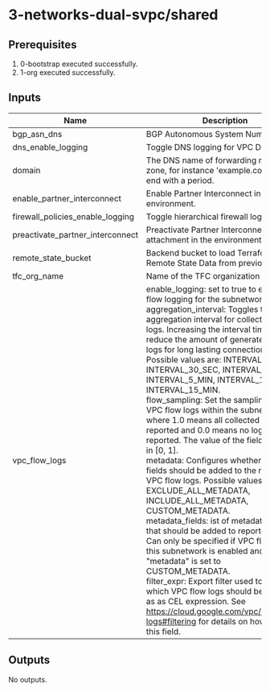 # 3-networks-dual-svpc/shared

## Prerequisites

1. 0-bootstrap executed successfully.
1. 1-org executed successfully.

<!-- BEGINNING OF PRE-COMMIT-TERRAFORM DOCS HOOK -->
## Inputs

| Name | Description | Type | Default | Required |
|------|-------------|------|---------|:--------:|
| bgp\_asn\_dns | BGP Autonomous System Number (ASN). | `number` | `64667` | no |
| dns\_enable\_logging | Toggle DNS logging for VPC DNS. | `bool` | `true` | no |
| domain | The DNS name of forwarding managed zone, for instance 'example.com'. Must end with a period. | `string` | n/a | yes |
| enable\_partner\_interconnect | Enable Partner Interconnect in the environment. | `bool` | `false` | no |
| firewall\_policies\_enable\_logging | Toggle hierarchical firewall logging. | `bool` | `true` | no |
| preactivate\_partner\_interconnect | Preactivate Partner Interconnect VLAN attachment in the environment. | `bool` | `false` | no |
| remote\_state\_bucket | Backend bucket to load Terraform Remote State Data from previous steps. | `string` | n/a | yes |
| tfc\_org\_name | Name of the TFC organization | `string` | `""` | no |
| vpc\_flow\_logs | enable\_logging: set to true to enable VPC flow logging for the subnetworks.<br>  aggregation\_interval: Toggles the aggregation interval for collecting flow logs. Increasing the interval time will reduce the amount of generated flow logs for long lasting connections. Possible values are: INTERVAL\_5\_SEC, INTERVAL\_30\_SEC, INTERVAL\_1\_MIN, INTERVAL\_5\_MIN, INTERVAL\_10\_MIN, INTERVAL\_15\_MIN.<br>  flow\_sampling: Set the sampling rate of VPC flow logs within the subnetwork where 1.0 means all collected logs are reported and 0.0 means no logs are reported. The value of the field must be in [0, 1].<br>  metadata: Configures whether metadata fields should be added to the reported VPC flow logs. Possible values are: EXCLUDE\_ALL\_METADATA, INCLUDE\_ALL\_METADATA, CUSTOM\_METADATA.<br>  metadata\_fields: ist of metadata fields that should be added to reported logs. Can only be specified if VPC flow logs for this subnetwork is enabled and "metadata" is set to CUSTOM\_METADATA.<br>  filter\_expr: Export filter used to define which VPC flow logs should be logged, as as CEL expression. See https://cloud.google.com/vpc/docs/flow-logs#filtering for details on how to format this field. | <pre>object({<br>    enable_logging       = optional(string, "true")<br>    aggregation_interval = optional(string, "INTERVAL_5_SEC")<br>    flow_sampling        = optional(string, "0.5")<br>    metadata             = optional(string, "INCLUDE_ALL_METADATA")<br>    metadata_fields      = optional(list(string), [])<br>    filter_expr          = optional(string, "true")<br>  })</pre> | `{}` | no |

## Outputs

No outputs.

<!-- END OF PRE-COMMIT-TERRAFORM DOCS HOOK -->
